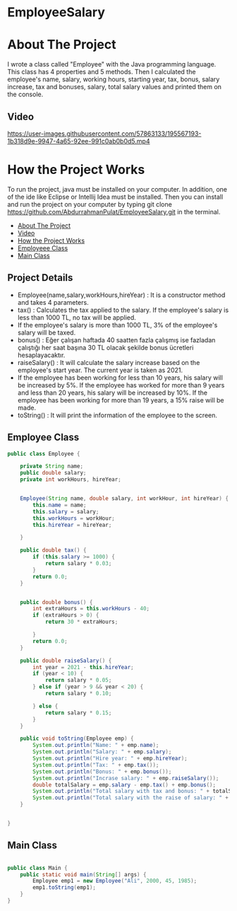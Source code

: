 # EmployeeSalary

# About The Project
I wrote a class called "Employee" with the Java programming language. This class has 4 properties and 5 methods. Then I calculated the employee's name, salary, working hours, starting year, tax, bonus, salary increase, tax and bonuses, salary, total salary values ​​and printed them on the console.

## Video


https://user-images.githubusercontent.com/57863133/195567193-1b318d9e-9947-4a65-92ee-991c0ab0b0d5.mp4

# How the Project Works
 To run the project, java must be installed on your computer. In addition, one of the ide like Eclipse or Intellij Idea must be installed.
 Then you can install and run the project on your computer by typing git clone https://github.com/AbdurrahmanPulat/EmployeeSalary.git in the terminal.
  * [About The Project](#About-The-Project)
  * [Video](#Video)
  * [How the Project Works](#How-The-Project-Works)
  * [Employeee Class](#Employee-Class)
  * [Main Class](#Main-Class)
  

## Project Details
- Employee(name,salary,workHours,hireYear) : It is a constructor method and takes 4 parameters.
- tax() : Calculates the tax applied to the salary. If the employee's salary is less than 1000 TL, no tax will be applied.
- If the employee's salary is more than 1000 TL, 3% of the employee's salary will be taxed.
- bonus() : Eğer çalışan haftada 40 saatten fazla çalışmış ise fazladan çalıştığı her saat başına 30 TL olacak şekilde bonus ücretleri hesaplayacaktır.
- raiseSalary() : It will calculate the salary increase based on the employee's start year. The current year is taken as 2021.
- If the employee has been working for less than 10 years, his salary will be increased by 5%.
If the employee has worked for more than 9 years and less than 20 years, his salary will be increased by 10%.
If the employee has been working for more than 19 years, a 15% raise will be made.
- toString() : It will print the information of the employee to the screen.




## Employee Class

```java
public class Employee {

    private String name;
    public double salary;
    private int workHours, hireYear;


    Employee(String name, double salary, int workHour, int hireYear) {
        this.name = name;
        this.salary = salary;
        this.workHours = workHour;
        this.hireYear = hireYear;

    }

    public double tax() {
        if (this.salary >= 1000) {
            return salary * 0.03;
        }
        return 0.0;
    }


    public double bonus() {
        int extraHours = this.workHours - 40;
        if (extraHours > 0) {
            return 30 * extraHours;

        }
        return 0.0;
    }

    public double raiseSalary() {
        int year = 2021 - this.hireYear;
        if (year < 10) {
            return salary * 0.05;
        } else if (year > 9 && year < 20) {
            return salary * 0.10;

        } else {
            return salary * 0.15;
        }
    }

    public void toString(Employee emp) {
        System.out.println("Name: " + emp.name);
        System.out.println("Salary: " + emp.salary);
        System.out.println("Hire year: " + emp.hireYear);
        System.out.println("Tax: " + emp.tax());
        System.out.println("Bonus: " + emp.bonus());
        System.out.println("Incrase salary: " + emp.raiseSalary());
        double totalSalary = emp.salary - emp.tax() + emp.bonus();
        System.out.println("Total salary with tax and bonus: " + totalSalary);
        System.out.println("Total salary with the raise of salary: " + (emp.salary + emp.raiseSalary()));
    }


}

```


## Main Class

```java

public class Main {
    public static void main(String[] args) {
        Employee emp1 = new Employee("Ali", 2000, 45, 1985);
        emp1.toString(emp1);
    }
}
```

